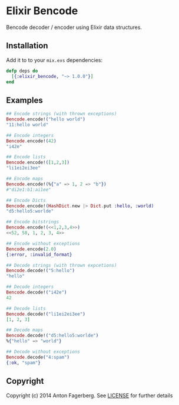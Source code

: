 Elixir Bencode
==============

Bencode decoder / encoder using Elixir data structures.

## Installation
Add it to to your `mix.exs` dependencies:

```elixir
defp deps do
  [{:elixir_bencode, "~> 1.0.0"}]
end
```

## Examples
```elixir
## Encode strings (with thrown exceptions)
Bencode.encode!("hello world")
"11:hello world"

## Encode integers
Bencode.encode!(42)
"i42e"

## Encode lists
Bencode.encode!([1,2,3])
"li1ei2ei3ee"

## Encode maps
Bencode.encode!(%{"a" => 1, 2 => "b"})
#"di2e1:b1:ai1ee"

## Encode Dicts
Bencode.encode!(HashDict.new |> Dict.put :hello, :world)
"d5:hello5:worlde"

## Encode bitstrings
Bencode.encode!(<<1,2,3,4>>)
<<52, 58, 1, 2, 3, 4>>

## Encode without exceptions
Bencode.encode(2.0)
{:error, :invalid_format}

## Decode strings (with thrown expcetions)
Bencode.decode!("5:hello")
"hello"

## Decode integers
Bencode.decode!("i42e")
42

## Decode lists 
Bencode.decode!("li1ei2ei3ee")
[1, 2, 3]

## Decode maps
Bencode.decode!("d5:hello5:worlde")
%{"hello" => "world"}

## Decode without exceptions
Bencode.decode("4:spam")
{:ok, "spam"}
```

## Copyright

Copyright (c) 2014 Anton Fagerberg. See [LICENSE](LICENSE) for further details
